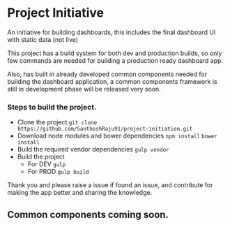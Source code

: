 # Project Initiative

An initiative for building dashboards, this includes the final dashboard UI with static data (not live)

This project has a build system for both dev and production builds, so only few commands are needed for building a production ready dashboard app.

Also, has built in already developed common components needed for building the dashboard application, a common components framework is still in development phase will be released very soon.

### Steps to build the project.

- Clone the project `git clone https://github.com/SanthoshRaju91/project-initiation.git`
- Download node modules and bower dependencies `npm install` `bower install`
- Build the required vendor dependencies `gulp vendor`
- Build the project 
  - For DEV `gulp`
  - For PROD `gulp build`

Thank you and please raise a issue if found an issue, and contribute for making the app better and sharing the knowledge. 

## Common components coming soon.
